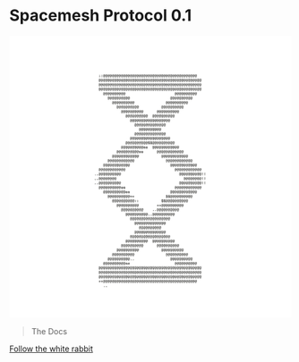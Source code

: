 # Spacemesh Protocol 0.1

![](assets/transparentbg.gif ':size=300x300')

> The Docs

[Follow the white rabbit](README.md)
